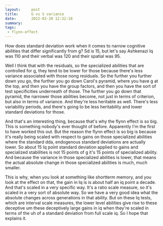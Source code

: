 ```yaml
---
layout:     post
title:      G vs S variance
date:       2022-02-20 12:32:18
summary:    
tags:
 - flynn-effect
---
```


How does standard deviation work when it comes to narrow cognitive abilities that differ significantly from g? Sd is 15, but let's say Ashkenazi Iq was 110 and their verbal was 120 and their spatial was 95.

Well I think that with the residuals, so the specialized abilities that are controlled for g, they tend to be lower for those because there's less variance associated with those nong residuals. So the further you further down you go, the further you go down Carol's pyramid, where you have g at the top, and then you have the group factors, and then you have the sort of test specificities underneath of those. The further you go down that pyramid, the narrower those abilities become, not just in terms of criterion, but also in terms of variance. And they're less heritable as well. There's less variability periods, and there's going to be less heritability and lower standard deviations for those. 

And that's an interesting thing, because that's why the flynn effect is so big. This is something nobody's ever thought of before. Apparently I'm the first to have worked this out. But the reason the flynn effect is so big is because it's really being scaled with respect to gains on those specialized abilities where the standard dda, endogenous standard deviations are actually lower. So about 15 Iq point standard deviation applied to gains and specialized stabilities is not 15 points of g it's 15 points of specialized ability. And because the variance in those specialized abilities is lower, that means the actual absolute change in those specialized abilities is much, much smaller.

This is why, when you look at something like shortterm memory, and you look at the effect on that, the gain in Iq is is about half an iq point a decade. And that's scaled in a very specific way. It's a ratio scale measure, so it's scaled in a very sort of absolute way. So we have a very good idea what the absolute changes across generations in that ability. But on these Iq tests, which are interval scale measures, the lower level abilities give rise to these deceptive um these deceptively large gains in iq when they're scaled in terms of the uh of a standard deviation from full scale iq. So I hope that explains it.